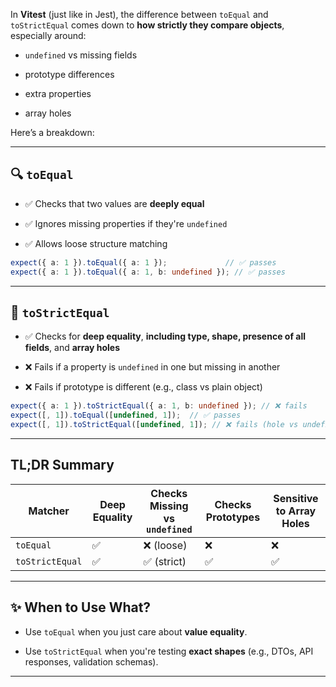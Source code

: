 In **Vitest** (just like in Jest), the difference between `toEqual` and `toStrictEqual` comes down to **how strictly they compare objects**, especially around:

- `undefined` vs missing fields
    
- prototype differences
    
- extra properties
    
- array holes
    

Here’s a breakdown:

---

## 🔍 `toEqual`

- ✅ Checks that two values are **deeply equal**
    
- ✅ Ignores missing properties if they're `undefined`
    
- ✅ Allows loose structure matching
    

```ts
expect({ a: 1 }).toEqual({ a: 1 });             // ✅ passes
expect({ a: 1 }).toEqual({ a: 1, b: undefined }); // ✅ passes
```

---

## 🧨 `toStrictEqual`

- ✅ Checks for **deep equality**, **including type, shape, presence of all fields**, and **array holes**
    
- ❌ Fails if a property is `undefined` in one but missing in another
    
- ❌ Fails if prototype is different (e.g., class vs plain object)
    

```ts
expect({ a: 1 }).toStrictEqual({ a: 1, b: undefined }); // ❌ fails
expect([, 1]).toEqual([undefined, 1]);  // ✅ passes
expect([, 1]).toStrictEqual([undefined, 1]); // ❌ fails (hole vs undefined)
```

---

## TL;DR Summary

|Matcher|Deep Equality|Checks Missing vs `undefined`|Checks Prototypes|Sensitive to Array Holes|
|---|---|---|---|---|
|`toEqual`|✅|❌ (loose)|❌|❌|
|`toStrictEqual`|✅|✅ (strict)|✅|✅|

---

## ✨ When to Use What?

- Use `toEqual` when you just care about **value equality**.
    
- Use `toStrictEqual` when you're testing **exact shapes** (e.g., DTOs, API responses, validation schemas).
    

---


